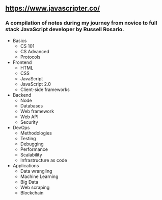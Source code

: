 ## https://www.javascripter.co/

### A compilation of notes during my journey from novice to full stack JavaScript developer by Russell Rosario.

- Basics
  - CS 101
  - CS Advanced
  - Protocols
- Frontend
  - HTML
  - CSS
  - JavaScript
  - JavaScript 2.0
  - Client-side frameworks
- Backend
  - Node
  - Databases
  - Web framework
  - Web API
  - Security
- DevOps
  - Methodologies
  - Testing
  - Debugging
  - Performance
  - Scalability
  - Infrastructure as code
- Applications
  - Data wrangling
  - Machine Learning
  - Big Data
  - Web scraping
  - Blockchain